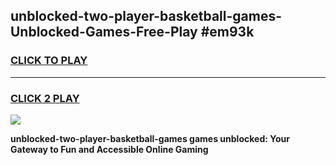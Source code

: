 
## unblocked-two-player-basketball-games-Unblocked-Games-Free-Play #em93k
<h3>
<a href="https://us.freeplayer.one?title=unblocked-two-player-basketball-games&ref=9M">CLICK TO PLAY</a></h3>
<hr>

<h3>
<a href="https://us.freeplayer.one?title=unblocked-two-player-basketball-games&ref=9M">CLICK 2 PLAY</a>
  
</h3>

<a href="https://us.freeplayer.one?title=unblocked-two-player-basketball-games&ref=9M"><img src="https://clearcache.store/games.png"></a>


**unblocked-two-player-basketball-games games unblocked: Your Gateway to Fun and Accessible Online Gaming**
